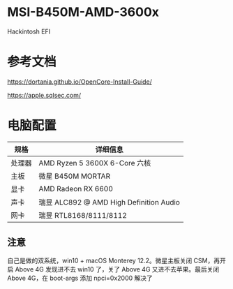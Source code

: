 # MSI-B450M-AMD-3600x
Hackintosh EFI

# 参考文档

https://dortania.github.io/OpenCore-Install-Guide/

https://apple.sqlsec.com/



# 电脑配置

| 规格   | 详细信息                                |
| ------ | --------------------------------------- |
| 处理器 | AMD Ryzen 5 3600X 6-Core 六核           |
| 主板   | 微星 B450M MORTAR                       |
| 显卡   | AMD Radeon RX 6600                      |
| 声卡   | 瑞昱 ALC892 @ AMD High Definition Audio |
| 网卡   | 瑞昱 RTL8168/8111/8112                  |



## 注意

自己是做的双系统，win10 + macOS Monterey 12.2。微星主板关闭 CSM，再开启 Above 4G 发现进不去 win10 了，关了 Above 4G 又进不去苹果。最后关闭 Above 4G，在 boot-args 添加 npci=0x2000 解决了